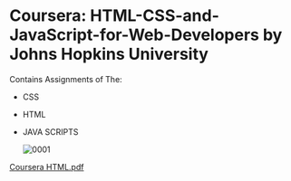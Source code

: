 # Coursera: HTML-CSS-and-JavaScript-for-Web-Developers by Johns Hopkins University
Contains Assignments of The:
* CSS
* HTML
* JAVA SCRIPTS


   
   
   ![0001](https://user-images.githubusercontent.com/83700543/138565701-01d9c765-5f08-4c39-80f1-756d0a7b2575.jpg)

   
   
[Coursera HTML.pdf](https://github.com/Mr-barnes/Coursera-HTML-CSS-and-JavaScript-for-Web-Developers/files/7403395/Coursera.HTML.pdf)
